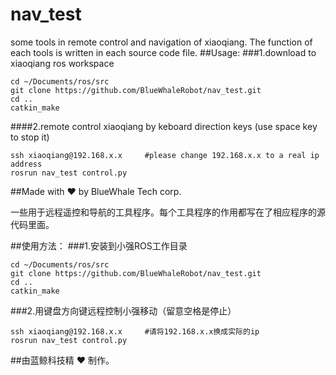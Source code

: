 # nav_test
some tools in remote control and navigation of xiaoqiang. The function of each tools is written in each source code file.
##Usage:
###1.download to xiaoqiang ros workspace
```
cd ~/Documents/ros/src
git clone https://github.com/BlueWhaleRobot/nav_test.git 
cd ..
catkin_make
```
####2.remote control xiaoqiang by keboard direction keys (use space key to stop it) 
```
ssh xiaoqiang@192.168.x.x     #please change 192.168.x.x to a real ip address  
rosrun nav_test control.py
```
##Made with :heart: by BlueWhale Tech corp.
    
    
一些用于远程遥控和导航的工具程序。每个工具程序的作用都写在了相应程序的源代码里面。
          
##使用方法：
###1.安装到小强ROS工作目录
```
cd ~/Documents/ros/src
git clone https://github.com/BlueWhaleRobot/nav_test.git 
cd ..
catkin_make
```
###2.用键盘方向键远程控制小强移动（留意空格是停止）    
```
ssh xiaoqiang@192.168.x.x     #请将192.168.x.x换成实际的ip
rosrun nav_test control.py
```
##由蓝鲸科技精 :heart: 制作。
